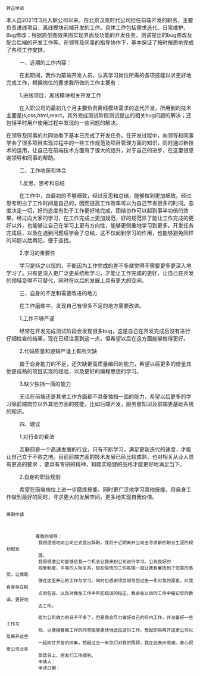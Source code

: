                                                                             转正申请
 
 本人自2021年3月入职公司以来，在北京汉克时代公司担任前端开发的职务，主要负责进线项目，离线模块前端开发的工作。具体工作包括需求迭代、日常维护、Bug修改；根据原型图效果图实现界面及功能的开发任务，测试提出的bug修改及配合后端的开发工作等。在领导及同事的指导协作下，基本保证了按时按质地完成了各项工作安排。

         一、近期的工作内容：

         在此期间，我作为前端开发人员，认真学习岗位所需的各项技能以求更好地完成工作，根据岗位的要求我所做的工作主要有：

         1.进线项目，离线模块相关开发工作

         在入职公司的最初几个月主要负责离线模块需求的迭代开发，所用到的技术主要是js,css,html,react，其外完成测试阶段测试提出的相关bug问题的解决；还包括平时用户使用过程中发现的一些问题的解决。

在领导及同事的共同协助下基本已完成了开发任务。在开发过程中，向领导和同事学会了很多项目实现过程中的一些工作规范及项目管理方面的知识，同时通过新技术的运用，让自己在前端技术方面有了很大的提升，对于自己的进步，在这里很感谢领导和同事的帮助。


         二、工作收获和体会

         1.反思，思考和总结

         在工作中，由最初的不够细致，经过反思和总结，能够做到更加细致。经过思考明白了工作时间是自己的，因而提高工作效率可以为自己节省很多的时间。态度决定一切，好的态度有助于工作更好地完成，团结协作可以起到事半功倍的效果。经过向大家的学习，在工作完成上更加规范，好的规范除了能让工作完成的更好以外，也能够让自己在学习上更有方向性，能够更侧重地学习到更多。开发任务完成后，以及在遇到问题后学会了总结，这不仅起到学习的作用，也能够避免同样的问题以后再犯，便于查找。

         2.学习的重要性

         学习是持之以恒的，不能因为工作完成的差不多就觉得不需要更多更深入地学习了。只有更深入更广泛更系统地学习，才能让工作完成的更好，让自己在开发的领域变得不可替代，同时在以后的发展上具有更大的空间。

         三、自身的不足和需要改进的地方

         在工作磨练中，发现自己有很多不足的地方需要改进。

         1.工作不够严谨

         经常在开发完成测试阶段会发现很多bug，这是自己在开发完成后没有进行仔细检查的结果，现在已经注意到这一点，但希望以后在这方面能够做得更好。

         2.代码质量和逻辑严谨上有所欠缺

         由于自身能力的不足，还欠缺更高质量编码的能力，希望以后更多的借鉴其他更成熟的项目实现的经验，以及更好的编程思想的学习。

         3.缺少独挡一面的能力

         无论在前端还是其他工作方面都不具备独挡一面的能力，希望以后更多的学习除前端岗位以外其他方面的技能，比如后端开发，服务器知识及前端更基础系统的知识。

         四、建议

         1.对行业的看法

         互联网是一个高速发展的行业，只有不断学习，满足更新迭代的速度，才能让自己立于不败之地。目前前端方面的技术发展已经比较成熟，也对相关从业人员有更高的要求 ，要具有专研的精神，和踏实稳健的品格才能更好地满足当下。

         2.自身的职业规划

         希望在前端岗位上进一步磨炼技能，同时更广泛地学习其他技能，将自身工作做到最好的同时，寻求更大的发展空间，更多地实现自我价值。
         
         
         
         
         
                                                                            离职申请
                                                                            


               尊敬的领导：
                我很遗憾地向公司正式提出辞职，我将于近期离开公司去寻求新的职业生涯的规划和发
                展。
                我很感激公司能够给我一个机会让我来到公司进行学习。公司良好的
                规章制度，平等的人际关系，轻松愉快的工作氛围一度让我有着找到了依靠的感觉，让我能
                够在这里开心的工作与学习。同时也感谢项目领导您过去一年对我的厚爱，对我自身存在缺
                点的包容，以及对我在工作中所犯错误的指正。我会在以后的工作中铭记您的教诲，更好地
                去工作。
                
                能为公司效力的日子不多了，但是我会尽力做好自己的份内工作，并准备好一些工作文
                档，以便接替我工作的同事能够更快地适应这份工作。想起即将离开这家公司以及离开这些
                一起同甘共苦的同事，想起过去一年您们对我的照顾，我在此表示感谢。衷心祝愿公司业务
                蒸蒸日上，朋友们工作顺利。
                申请人：
                申请日期：

